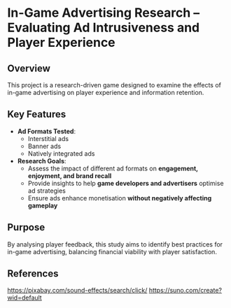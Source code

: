 # In-Game Advertising Research – Evaluating Ad Intrusiveness and Player Experience

## Overview
This project is a research-driven game designed to examine the effects of in-game advertising on player experience and information retention. 

## Key Features
- **Ad Formats Tested**: 
  - Interstitial ads  
  - Banner ads  
  - Natively integrated ads  
- **Research Goals**:  
  - Assess the impact of different ad formats on **engagement, enjoyment, and brand recall**  
  - Provide insights to help **game developers and advertisers** optimise ad strategies  
  - Ensure ads enhance monetisation **without negatively affecting gameplay**  

## Purpose  
By analysing player feedback, this study aims to identify best practices for in-game advertising, balancing financial viability with player satisfaction.  

## References 
https://pixabay.com/sound-effects/search/click/
https://suno.com/create?wid=default
